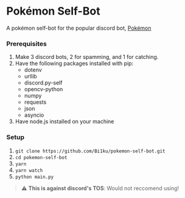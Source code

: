# Pokémon Self-Bot
A pokémon self-bot for the popular discord bot, [Pokémon](https://top.gg/bot/669228505128501258)
<br>
### Prerequisites

1. Make 3 discord bots, 2 for spamming, and 1 for catching.
2. Have the following packages installed with pip:
      - dotenv
      - urllib
      - discord.py-self
      - opencv-python
      - numpy
      - requests
      - json
      - asyncio
3. Have node.js installed on your machine

### Setup

1. `git clone https://github.com/Bi1ku/pokemon-self-bot.git`
2. `cd pokemon-self-bot`
3. `yarn`
4. `yarn watch`
5. `python main.py`


> :warning: **This is against discord's TOS**: Would not reccomend using!

